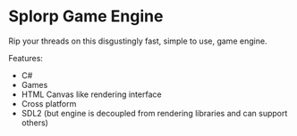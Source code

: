 # Splorp Game Engine

Rip your threads on this disgustingly fast, simple to use, game engine. 

Features:
- C#
- Games
- HTML Canvas like rendering interface
- Cross platform
- SDL2 (but engine is decoupled from rendering libraries and can support others)
